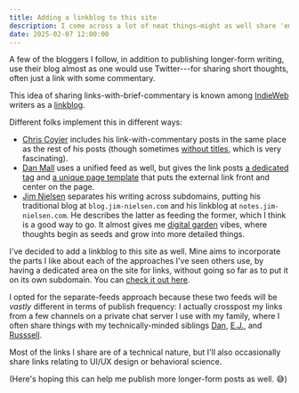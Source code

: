```yaml
---
title: Adding a linkblog to this site
description: I come across a lot of neat things—might as well share 'em here.
date: 2025-02-07 12:00:00
---
```


A few of the bloggers I follow, in addition to publishing longer-form writing,
use their blog almost as one would use Twitter---for sharing short thoughts,
often just a link with some commentary.

This idea of sharing links-with-brief-commentary is known among
[IndieWeb](https://indieweb.org/) writers as a
[linkblog](https://en.wikipedia.org/wiki/Linklog).

Different folks implement this in different ways:

* [Chris Coyier](https://chriscoyier.net/) includes his link-with-commentary
  posts in the same place as the rest of his posts (though sometimes
  [without titles](https://chriscoyier.net/2024/03/03/11148/), which is very
  fascinating).
* [Dan Mall](https://danmall.com/) uses a unified feed as well, but gives the
  link posts [a dedicated tag](https://danmall.com/topics/link/) and
  [a unique page template](https://danmall.com/posts/links/choose-to-be-bad/)
  that puts the external link front and center on the page.
* [Jim Nielsen](https://www.jim-nielsen.com/) separates his writing across
  subdomains, putting his traditional blog at `blog.jim-nielsen.com` and his
  linkblog at `notes.jim-nielsen.com`. He describes the latter as feeding the
  former, which I think is a good way to go. It almost gives me
  [digital garden](https://maggieappleton.com/garden-history) vibes, where
  thoughts begin as seeds and grow into more detailed things.

I've decided to add a linkblog to this site as well. Mine aims to incorporate
the parts I like about each of the approaches I've seen others use, by having a
dedicated area on the site for links, without going so far as to put it on its
own subdomain. You can [check it out here](/links/1).

I opted for the separate-feeds approach because these two feeds will be _vastly_
different in terms of publish frequency: I actually crosspost my links from a
few channels on a private chat server I use with my family, where I often share
things with my technically-minded siblings [Dan](https://danmercer.net/),
[E.J.](https://mercer.dev), and
[Russsell](https://www.linkedin.com/in/russell-mercer/).

Most of the links I share are of a technical nature, but I'll also occasionally
share links relating to UI/UX design or behavioral science.

(Here's hoping this can help me publish more longer-form posts as well. 😅)
